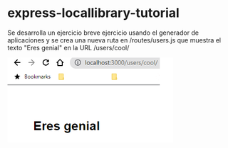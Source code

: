 # express-locallibrary-tutorial

Se desarrolla un ejercicio breve ejercicio usando el generador de aplicaciones y se crea una nueva ruta en /routes/users.js que muestra el texto "Eres genial" en la URL /users/cool/

![alt text](https://github.com/Lcastro98/express-locallibrary-tutorial/blob/main/Eresgenial.PNG?raw=true)
